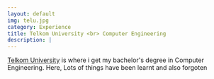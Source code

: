 ```yaml
---
layout: default
img: telu.jpg
category: Experience
title: Telkom University <br> Computer Engineering
description: |
---
```

[Telkom University](https://telkomuniversity.ac.id/) is where i get my bachelor's degree in Computer Engineering. Here, Lots of things have been learnt and also forgoten
